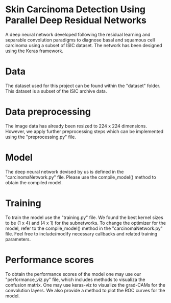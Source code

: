 # Skin Carcinoma Detection Using Parallel Deep Residual Networks
A deep neural network developed following the residual learning and separable convolution paradigms to diagnose basal and squamous cell carcinoma using a subset of ISIC dataset. The network has been designed using the Keras framework.

# Data
The dataset used for this project can be found within the "dataset" folder. This dataset is a subset of the ISIC archive data.

# Data preprocessing
The image data has already been resized to 224 x 224 dimensions. However, we apply further preprocessing steps which can be implemented using the "preprocessing.py" file.

# Model
The deep neural network devised by us is defined in the "carcinomaNetwork.py" file. Please use the compile_model() method to obtain the compiled model.

# Training
To train the model use the "training.py" file. We found the best kernel sizes to be (1 x 4) and (4 x 1) for the subnetworks. To change the optimizer for the model, refer to the compile_model() method in the "carcinomaNetwork.py" file. Feel free to include/modify necessary callbacks and related training parameters.

# Performance scores
To obtain the performance scores of the model one may use our "performance_viz.py" file, which includes methods to visualiza the confusion matrix. One may use keras-viz to visualize the grad-CAMs for the convolution layers. We also provide a method to plot the ROC curves for the model.
